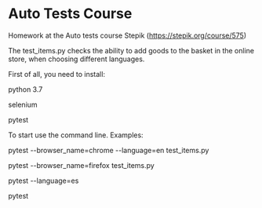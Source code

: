 # Auto Tests Course
Homework at the Auto tests course Stepik (https://stepik.org/course/575)


The test_items.py checks the ability to add goods to the basket in the online store, when choosing different languages.

First of all, you need to install:

python 3.7

selenium

pytest



To start use the command line. Examples:

 pytest --browser_name=chrome --language=en test_items.py
 
 pytest --browser_name=firefox test_items.py
 
 pytest --language=es
 
 pytest

